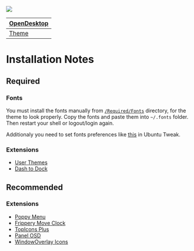 <img src="https://github.com/sziberov/Poppy-OS-X-Revieve/blob/master/Brand%20Images/Poppy%20OS%20X%20Revieve%20Logo%20%26%20Name.svg" />

[OpenDesktop](https://goo.gl/jAuYYU) |
------------------------------------ |
[Theme](https://goo.gl/26dA43)       |

# Installation Notes
## Required
### Fonts
You must install the fonts manually from [`/Required/Fonts`](https://github.com/sziberov/Poppy-OS-X-Revieve/tree/master/Required/Fonts) directory, for the theme to look properly.
Copy the fonts and paste them into `~/.fonts` folder. Then restart your shell or logout/login again.

Additionaly you need to set fonts preferences like [this](http://storage1.static.itmages.ru/i/17/0905/h_1504614979_4811227_07efa33a1e.png) in Ubuntu Tweak. 
### Extensions
* [User Themes](https://extensions.gnome.org/extension/19/user-themes/)
* [Dash to Dock](https://extensions.gnome.org/extension/307/dash-to-dock/)
## Recommended
### Extensions
* [Poppy Menu](https://extensions.gnome.org/extension/1279/poppy-menu/)
* [Frippery Move Clock](https://extensions.gnome.org/extension/2/move-clock/)
* [TopIcons Plus](https://extensions.gnome.org/extension/1031/topicons/)
* [Panel OSD](https://extensions.gnome.org/extension/708/panel-osd/)
* [WindowOverlay Icons](https://extensions.gnome.org/extension/302/windowoverlay-icons/)
